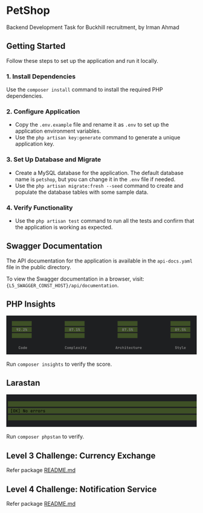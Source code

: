 # PetShop

Backend Development Task for Buckhill recruitment, by Irman Ahmad

## Getting Started

Follow these steps to set up the application and run it locally.

### 1. Install Dependencies

Use the `composer install` command to install the required PHP dependencies.

### 2. Configure Application

- Copy the `.env.example` file and rename it as `.env` to set up the application environment variables.
- Use the `php artisan key:generate` command to generate a unique application key.

### 3. Set Up Database and Migrate

- Create a MySQL database for the application. The default database name is `petshop`, but you can change it in
  the `.env` file if needed.
- Use the `php artisan migrate:fresh --seed` command to create and populate the database tables with some sample data.

### 4. Verify Functionality

- Use the `php artisan test` command to run all the tests and confirm that the application is working as expected.

## Swagger Documentation

The API documentation for the application is available in the `api-docs.yaml` file in the public directory.

To view the Swagger documentation in a browser, visit: `{L5_SWAGGER_CONST_HOST}/api/documentation`.

## PHP Insights

![Insights Score](./.readme/insights.png)

Run `composer insights` to verify the score.

## Larastan

![Laratan Score](./.readme/larastan.png)

Run `composer phpstan` to verify.

## Level 3 Challenge: Currency Exchange

Refer package [README.md](./packages/irman/exchange/README.md)

## Level 4 Challenge: Notification Service

Refer package [README.md](./packages/irman/notify/README.md)
